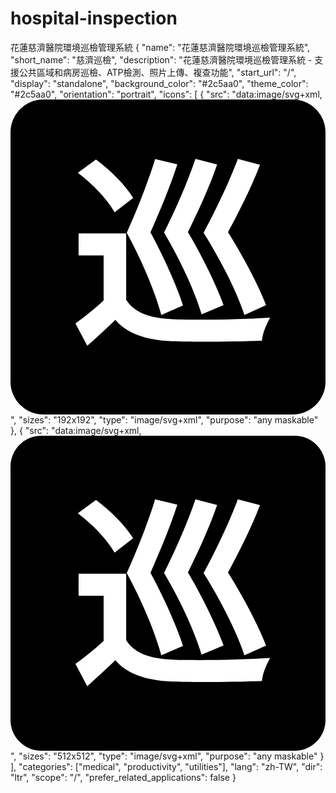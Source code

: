 # hospital-inspection
花蓮慈濟醫院環境巡檢管理系統
{
  "name": "花蓮慈濟醫院環境巡檢管理系統",
  "short_name": "慈濟巡檢",
  "description": "花蓮慈濟醫院環境巡檢管理系統 - 支援公共區域和病房巡檢、ATP檢測、照片上傳、複查功能",
  "start_url": "/",
  "display": "standalone",
  "background_color": "#2c5aa0",
  "theme_color": "#2c5aa0",
  "orientation": "portrait",
  "icons": [
    {
      "src": "data:image/svg+xml,<svg xmlns='http://www.w3.org/2000/svg' viewBox='0 0 192 192'><rect fill='%232c5aa0' width='192' height='192' rx='20'/><text y='140' font-size='120' fill='white' text-anchor='middle' x='96' font-family='Arial' font-weight='bold'>巡</text></svg>",
      "sizes": "192x192",
      "type": "image/svg+xml",
      "purpose": "any maskable"
    },
    {
      "src": "data:image/svg+xml,<svg xmlns='http://www.w3.org/2000/svg' viewBox='0 0 512 512'><rect fill='%232c5aa0' width='512' height='512' rx='50'/><text y='380' font-size='320' fill='white' text-anchor='middle' x='256' font-family='Arial' font-weight='bold'>巡</text></svg>",
      "sizes": "512x512",
      "type": "image/svg+xml",
      "purpose": "any maskable"
    }
  ],
  "categories": ["medical", "productivity", "utilities"],
  "lang": "zh-TW",
  "dir": "ltr",
  "scope": "/",
  "prefer_related_applications": false
}
